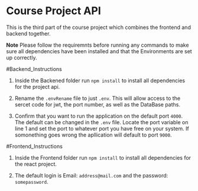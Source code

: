 # Course Project API
This is the third part of the course project which combines the frontend and backend together.

**Note** Please follow the requiremnts before running any commands to make sure all dependencies have been installed and that the Environments are set up correctly.

#Backend_Instructions
1. Inside the Backened folder run `npm install` to install all dependencies for the project api.

2. Rename the `.envRename` file to just `.env`. This will allow access to the sercet code for jwt, the port number, as well as the DataBase paths.

3. Confirm that you want to run the application on the default port `4000`. The default can be changed in the `.env` file. Locate the port variable on line 1 and set the port to whatever port you have free on your system. If somonething goes wrong the apllication will default to port `9000`.

#Frontend_Instructions

1. Inside the Frontend folder run `npm install` to install all dependencies for the react project.

2. The default login is Email: `address@mail.com` and the password: `somepassword`.
